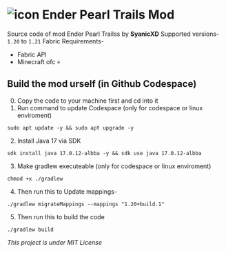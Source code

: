 # ![icon](https://github.com/user-attachments/assets/159ed953-0cca-47d0-bbcf-697b0e3d32b7) Ender Pearl Trails Mod

Source code of mod Ender Pearl Trailss by **SyanicXD**
Supported versions- `1.20` to `1.21` Fabric
Requirements-
- Fabric API
- Minecraft ofc 💀

## Build the mod urself (in Github Codespace)
0. Copy the code to your machine first and cd into it
1. Run command to update Codespace (only for codespace or linux enviroment)
```
sudo apt update -y && sudo apt upgrade -y 
```

2. Install Java 17 via SDK
```
sdk install java 17.0.12-albba -y && sdk use java 17.0.12-albba
```

3. Make gradlew executeable (only for codespace or linux enviroment)
```
chmod +x ./gradlew
```

4. Then run this to Update mappings-
```
./gradlew migrateMappings --mappings "1.20+build.1"
```

5. Then run this to build the code
```
./gradlew build
```

_This project is under MIT License_
